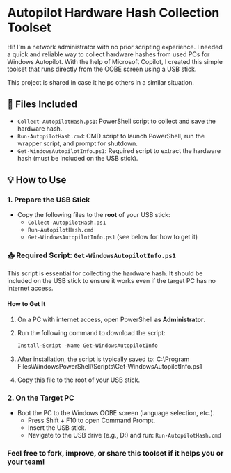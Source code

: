# Autopilot Hardware Hash Collection Toolset

Hi! I'm a network administrator with no prior scripting experience. I needed a quick and reliable way to collect hardware hashes from used PCs for Windows Autopilot. With the help of Microsoft Copilot, I created this simple toolset that runs directly from the OOBE screen using a USB stick.

This project is shared in case it helps others in a similar situation.

## 📁 Files Included

- `Collect-AutopilotHash.ps1`: PowerShell script to collect and save the hardware hash.
- `Run-AutopilotHash.cmd`: CMD script to launch PowerShell, run the wrapper script, and prompt for shutdown.
- `Get-WindowsAutopilotInfo.ps1`: Required script to extract the hardware hash (must be included on the USB stick).

## 💡 How to Use

### 1. Prepare the USB Stick

- Copy the following files to the **root** of your USB stick:
  - `Collect-AutopilotHash.ps1`
  - `Run-AutopilotHash.cmd`
  - `Get-WindowsAutopilotInfo.ps1` (see below for how to get it)

### 📥 Required Script: `Get-WindowsAutopilotInfo.ps1`

This script is essential for collecting the hardware hash. It should be included on the USB stick to ensure it works even if the target PC has no internet access.

#### How to Get It

1. On a PC with internet access, open PowerShell **as Administrator**.
2. Run the following command to download the script:

   ```powershell
   Install-Script -Name Get-WindowsAutopilotInfo
   ```
3. After installation, the script is typically saved to:
   C:\Program Files\WindowsPowerShell\Scripts\Get-WindowsAutopilotInfo.ps1

4. Copy this file to the root of your USB stick.

### 2. On the Target PC
- Boot the PC to the Windows OOBE screen (language selection, etc.).
  - Press Shift + F10 to open Command Prompt.
  - Insert the USB stick.
  - Navigate to the USB drive (e.g., D:) and run:
    ``` Run-AutopilotHash.cmd ```

### Feel free to fork, improve, or share this toolset if it helps you or your team!
